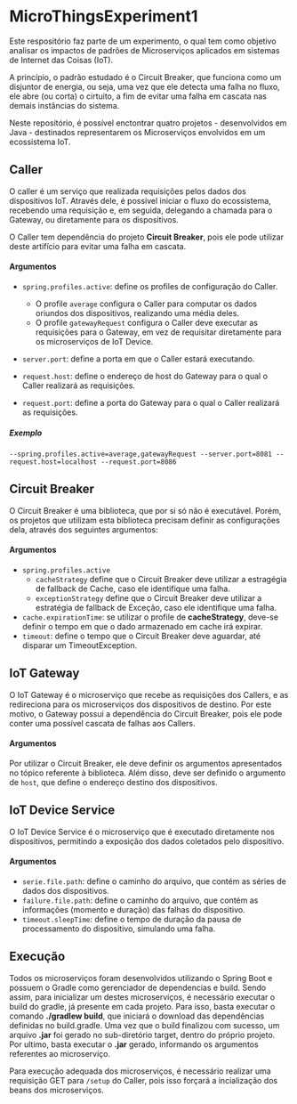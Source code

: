 # MicroThingsExperiment1

Este respositório faz parte de um experimento, o qual tem como objetivo analisar os impactos de padrões de Microserviços 
aplicados em sistemas de Internet das Coisas (IoT). 

A princípio, o padrão estudado é o Circuit Breaker, que funciona como um disjuntor de energia, ou seja, 
uma vez que ele detecta uma falha no fluxo, ele abre (ou corta) o cirtuito, a fim de evitar uma falha em 
cascata nas demais instâncias do sistema.

Neste repositório, é possível enctontrar quatro projetos - desenvolvidos em Java - destinados representarem os Microserviços
envolvidos em um ecossistema IoT.

## Caller

O caller é um serviço que realizada requisições pelos dados dos dispositivos IoT. Através dele, é possível iniciar o fluxo do ecossistema, recebendo uma requisição e, em seguida, delegando a chamada para o Gateway, ou diretamente para os dispositivos.

O Caller tem dependência do projeto **Circuit Breaker**, pois ele pode utilizar deste artifício para evitar uma falha em cascata.
  
  #### Argumentos
   * ` spring.profiles.active `: define os profiles de configuração do Caller. 
      * O profile `average` configura o Caller para computar os dados oriundos dos dispositivos, realizando uma média deles.
      * O profile `gatewayRequest` configura o Caller deve executar as requisições para o Gateway, em vez de requisitar diretamente para os microserviços de IoT Device.
   
   * `server.port`: define a porta em que o Caller estará executando.
   * `request.host`: define o endereço de host do Gateway para o qual o Caller realizará as requisições.
   * `request.port`: define a porta do Gateway para o qual o Caller realizará as requisições.

   ##### Exemplo
    --spring.profiles.active=average,gatewayRequest --server.port=8081 --request.host=localhost --request.port=8086

## Circuit Breaker

  O Circuit Breaker é uma biblioteca, que por si só não é executável. Porém, os projetos que utilizam esta biblioteca precisam definir as configurações dela, através dos seguintes argumentos:
   #### Argumentos
  * `spring.profiles.active `
    * `cacheStrategy` define que o Circuit Breaker deve utilizar a estragégia de fallback de Cache, caso ele identifique uma falha.
    * `exceptionStrategy` define que o Circuit Breaker deve utilizar a estratégia de fallback de Exceção, caso ele identifique uma falha.
  * `cache.expirationTime`: se utilizar o profile de **cacheStrategy**, deve-se definir o tempo em que o dado armazenado em cache irá expirar.
  * `timeout`: define o tempo que o Circuit Breaker deve aguardar, até disparar um TimeoutException.
  
## IoT Gateway

  O IoT Gateway é o microserviço que recebe as requisições dos Callers, e as redireciona para os microserviços dos dispositivos de destino. Por este motivo, o Gateway possui a dependência do Circuit Breaker, pois ele pode conter uma possível cascata de falhas aos Callers.
  #### Argumentos
  Por utilizar o Circuit Breaker, ele deve definir os argumentos apresentados no tópico referente à biblioteca. Além disso, 
  deve ser definido o argumento de `host`, que define o endereço destino dos dispositivos.

## IoT Device Service

  O IoT Device Service é o microserviço que é executado diretamente nos dispositivos, permitindo a exposição dos dados coletados pelo dispositivo.
  #### Argumentos
  * `serie.file.path`: define o caminho do arquivo, que contém as séries de dados dos dispositivos.
  * `failure.file.path`: define o caminho do arquivo, que contém as informações (momento e duração) das falhas do dispositivo.
  * `timeout.sleepTime`: define o tempo de duração da pausa de processamento do dispositivo, simulando uma falha.
  
## Execução
  Todos os microserviços foram desenvolvidos utilizando o Spring Boot e possuem o Gradle como gerenciador de dependencias e build. Sendo assim, para inicializar um destes microserviços, é necessário executar o build do gradle, já presente em cada projeto. Para isso, basta executar o comando **./gradlew build**, que iniciará o download das dependências definidas no build.gradle. Uma vez que o build finalizou com sucesso, um arquivo **.jar** foi gerado no sub-diretório target, dentro do próprio projeto. Por ultimo, basta executar o **.jar** gerado, informando os argumentos referentes ao microserviço.
  
Para execução adequada dos microserviços, é necessário realizar uma requisição GET para `/setup` do Caller, pois isso forçará a incialização dos beans dos microserviços.
